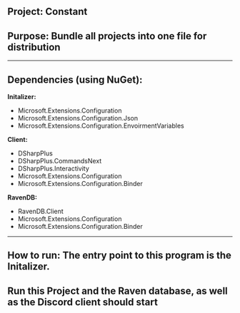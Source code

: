 ## Project: Constant
## Purpose: Bundle all projects into one file for distribution
---
## Dependencies (using NuGet):

**Initalizer:**
- Microsoft.Extensions.Configuration
- Microsoft.Extensions.Configuration.Json
- Microsoft.Extensions.Configuration.EnvoirmentVariables

**Client:**
- DSharpPlus
- DSharpPlus.CommandsNext
- DSharpPlus.Interactivity
- Microsoft.Extensions.Configuration
- Microsoft.Extensions.Configuration.Binder

**RavenDB:**
- RavenDB.Client
- Microsoft.Extensions.Configuration
- Microsoft.Extensions.Configuration.Binder

---
## How to run: The entry point to this program is the Initalizer.
## Run this Project and the Raven database, as well as the Discord client should start